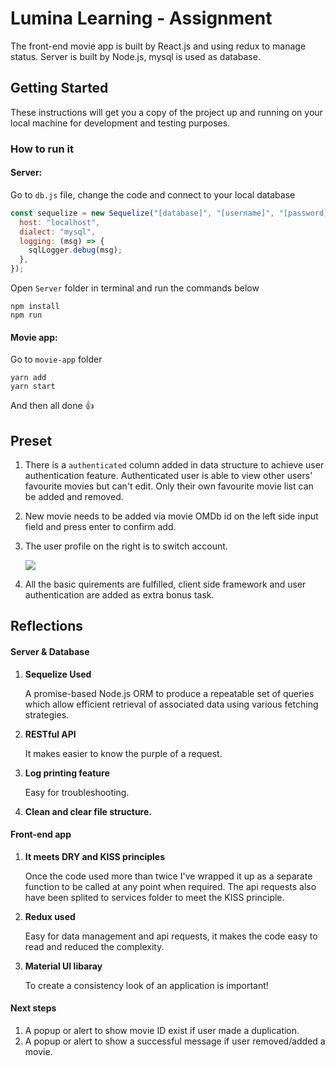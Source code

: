 # Lumina Learning - Assignment

The front-end movie app is built by React.js and using redux to manage status. Server is built by Node.js, mysql is used as database.

## Getting Started

These instructions will get you a copy of the project up and running on your local machine for development and testing purposes.

### How to run it

#### Server:

Go to `db.js` file, change the code and connect to your local database

```js
const sequelize = new Sequelize("[database]", "[username]", "[password]", {
  host: "localhost",
  dialect: "mysql",
  logging: (msg) => {
    sqlLogger.debug(msg);
  },
});
```

 Open `Server` folder in terminal and run the commands below

```
npm install
npm run
```

#### Movie app:

Go to `movie-app` folder

```
yarn add
yarn start
```

And then all done 👍

## Preset

1. There is a `authenticated` column added in data structure to achieve user authentication feature. Authenticated user is able to view other users' favourite movies but can't edit. Only their own favourite movie list can be added and removed.

2. New movie needs to be added via movie OMDb id on the left side input field and press enter to confirm add.

3. The user profile on the right is to switch account.

   ![](https://i.loli.net/2021/03/07/gvbpBWPnIUETtcD.png)

4. All the basic quirements are fulfilled, client side framework and user authentication are added as extra bonus task.

## Reflections

#### Server & Database

1. **Sequelize Used** 

   A promise-based Node.js ORM to produce a repeatable set of queries which allow efficient retrieval of associated data using various fetching strategies.

2. **RESTful API** 

   It makes easier to know the purple of a request.

3. **Log printing feature** 

   Easy for troubleshooting.

4. **Clean and clear file structure.**

#### Front-end app

1. **It meets DRY and KISS principles**

   Once the code used more than twice I've wrapped it up as a separate function to be called at any point when required. The api requests also have been splited to services folder to meet the KISS principle.

2. **Redux used** 

   Easy for data management and api requests, it makes the code easy to read and reduced the complexity.

3. **Material UI libaray** 

   To create a consistency look of an application is important!

#### Next steps

1. A popup or alert to show movie ID exist if user made a duplication.
2. A popup or alert to show a successful message if user removed/added a movie.

